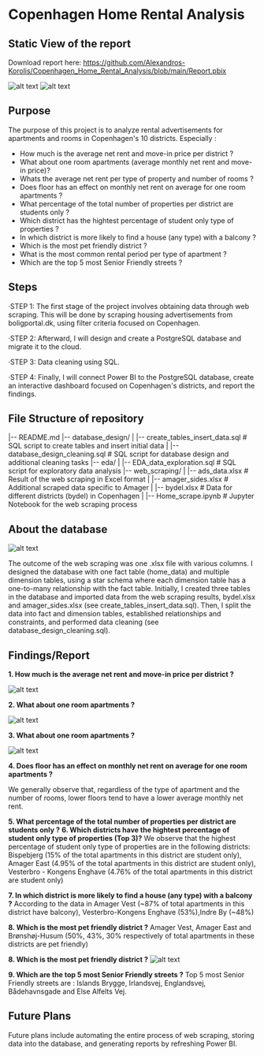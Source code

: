 # Copenhagen Home Rental Analysis

## Static View of the report 

Download report here: https://github.com/Alexandros-Korolis/Copenhagen_Home_Rental_Analysis/blob/main/Report.pbix

![alt text](report_1.PNG)
![alt text](report_2.PNG)

## Purpose 
The purpose of this project is to analyze rental advertisements for apartments and rooms in Copenhagen's 10 districts. Especially :
- How much is the average net rent and move-in price per district ?
- What about one room apartments (average monthly net rent and move-in price)?
- Whats the average net rent per type of property and number of rooms ?
- Does floor has an effect on monthly net rent on average for one room apartments ?
- What percentage of the total number of properties per district are students only ? 
- Which district has the hightest percentage of student only type of properties ?
- In which district is more likely to find a house (any type) with a balcony ?
- Which is the most pet friendly district ?
- What is the most common rental period per type of apartment ?
- Which are the top 5 most Senior Friendly streets ?

## Steps
&middot;STEP 1: The first stage of the project involves obtaining data through web scraping. This will be done by scraping housing advertisements from boligportal.dk, using filter criteria focused on Copenhagen. 

&middot;STEP 2: Afterward, I will design and create a PostgreSQL database and migrate it to the cloud.

&middot;STEP 3: Data cleaning using SQL.

&middot;STEP 4: Finally, I will connect Power BI to the PostgreSQL database, create an interactive dashboard focused on Copenhagen's districts, and report the findings.

## File Structure of repository 
|-- README.md
|-- database_design/
|   |-- create_tables_insert_data.sql   # SQL script to create tables and insert initial data
|   |-- database_design_cleaning.sql    # SQL script for database design and additional cleaning tasks
|-- eda/
|   |-- EDA_data_exploration.sql        # SQL script for exploratory data analysis
|-- web_scraping/
|   |-- ads_data.xlsx                   # Result of the web scraping in Excel format
|   |-- amager_sides.xlsx               # Additional scraped data specific to Amager
|   |-- bydel.xlsx                      # Data for different districts (bydel) in Copenhagen
|   |-- Home_scrape.ipynb               # Jupyter Notebook for the web scraping process

## About the database 

![alt text](ERD_database.PNG)

The outcome of the web scraping was one .xlsx file with various columns. I designed the database with one fact table (home_data) and multiple dimension tables, using a star schema where each dimension table has a one-to-many relationship with the fact table. Initially, I created three tables in the database and imported data from the web scraping results, bydel.xlsx and amager_sides.xlsx (see create_tables_insert_data.sql). Then, I split the data into fact and dimension tables, established relationships and constraints, and performed data cleaning (see database_design_cleaning.sql).


## Findings/Report
<strong> 1. How much is the average net rent and move-in price per district ? </strong>

![alt text](q1.PNG)

<strong>2. What about one room apartments ?</strong>

![alt text](q2.PNG)

<strong>3. What about one room apartments ?</strong>

![alt text](q3.PNG)

<strong>4. Does floor has an effect on monthly net rent on average for one room apartments ?</strong>

We generally observe that, regardless of the type of apartment and the number of rooms, lower floors tend to have a lower average monthly net rent.

<strong>5. What percentage of the total number of properties per district are students only ?</strong>
<strong>6. Which districts have the hightest percentage of student only type of properties (Top 3)?</strong>
We observe that the highest percentage of student only type of properties are in the following districts:
Bispebjerg (15% of the total apartments in this district are student only),
Amager East (4.95% of the total apartments in this district are student only),
Vesterbro - Kongens Enghave (4.76% of the total apartments in this district are student only)

<strong>7. In which district is more likely to find a house (any type) with a balcony ?</strong>
According to the data in Amager Vest (~87% of total apartments in this district have balcony),
Vesterbro-Kongens Enghave (53%),Indre By (~48%)

<strong>8. Which is the most pet friendly district ?</strong>
Amager Vest, Amager East and Brønshøj-Husum (50%, 43%, 30% respectively of total apartments in these districts are pet friendly)

<strong>8. Which is the most pet friendly district ?</strong>
![alt text](q4.PNG)

<strong>9. Which are the top 5 most Senior Friendly streets ?</strong>
Top 5 most Senior Friendly streets are : Islands Brygge, Irlandsvej, Englandsvej, Bådehavnsgade and Else Alfelts Vej.

## Future Plans 
Future plans include automating the entire process of web scraping, storing data into the database, and generating reports by refreshing Power BI.


